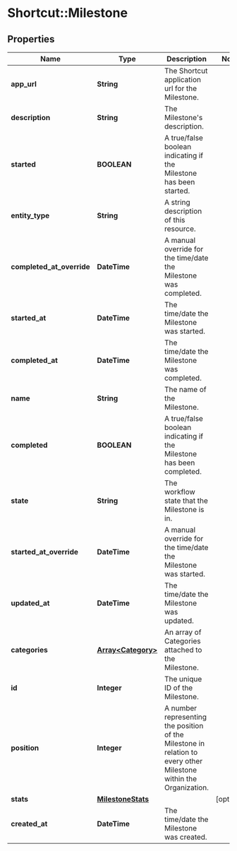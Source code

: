 # Shortcut::Milestone

## Properties
Name | Type | Description | Notes
------------ | ------------- | ------------- | -------------
**app_url** | **String** | The Shortcut application url for the Milestone. | 
**description** | **String** | The Milestone&#x27;s description. | 
**started** | **BOOLEAN** | A true/false boolean indicating if the Milestone has been started. | 
**entity_type** | **String** | A string description of this resource. | 
**completed_at_override** | **DateTime** | A manual override for the time/date the Milestone was completed. | 
**started_at** | **DateTime** | The time/date the Milestone was started. | 
**completed_at** | **DateTime** | The time/date the Milestone was completed. | 
**name** | **String** | The name of the Milestone. | 
**completed** | **BOOLEAN** | A true/false boolean indicating if the Milestone has been completed. | 
**state** | **String** | The workflow state that the Milestone is in. | 
**started_at_override** | **DateTime** | A manual override for the time/date the Milestone was started. | 
**updated_at** | **DateTime** | The time/date the Milestone was updated. | 
**categories** | [**Array&lt;Category&gt;**](Category.md) | An array of Categories attached to the Milestone. | 
**id** | **Integer** | The unique ID of the Milestone. | 
**position** | **Integer** | A number representing the position of the Milestone in relation to every other Milestone within the Organization. | 
**stats** | [**MilestoneStats**](MilestoneStats.md) |  | [optional] 
**created_at** | **DateTime** | The time/date the Milestone was created. | 

